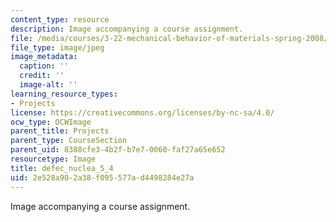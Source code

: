 ```yaml
---
content_type: resource
description: Image accompanying a course assignment.
file: /media/courses/3-22-mechanical-behavior-of-materials-spring-2008/2e528a902a38f095577ad4498284e27a_defec_nuclea_5_4.jpg
file_type: image/jpeg
image_metadata:
  caption: ''
  credit: ''
  image-alt: ''
learning_resource_types:
- Projects
license: https://creativecommons.org/licenses/by-nc-sa/4.0/
ocw_type: OCWImage
parent_title: Projects
parent_type: CourseSection
parent_uid: 8388cfe3-4b2f-b7e7-0060-faf27a65e652
resourcetype: Image
title: defec_nuclea_5_4
uid: 2e528a90-2a38-f095-577a-d4498284e27a
---
```

Image accompanying a course assignment.